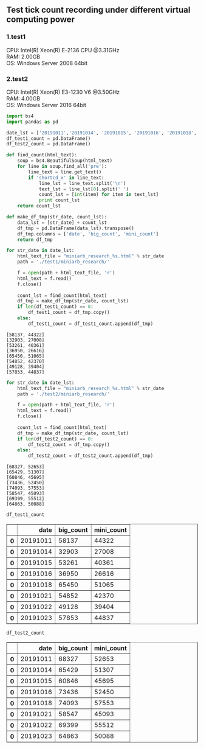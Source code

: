 
## Test tick count recording under different virtual computing power
### 1.test1
CPU: Intel(R) Xeon(R) E-2136 CPU @3.31GHz  
RAM: 2.00GB  
OS: Windows Server 2008 64bit  
### 2.test2
CPU: Intel(R) Xeon(R) E3-1230 V6 @3.50GHz  
RAM: 4.00GB  
OS: Windows Server 2016 64bit  


```python
import bs4
import pandas as pd
```


```python
date_lst = ['20191011','20191014', '20191015', '20191016', '20191018', '20191021', '20191022', '20191023']
df_test1_count = pd.DataFrame()
df_test2_count = pd.DataFrame()
```


```python
def find_count(html_text):
    soup = bs4.BeautifulSoup(html_text)
    for line in soup.find_all('pre'):
        line_text = line.get_text()
        if 'shortcd_x' in line_text:
            line_lst = line_text.split('\n')
            text_lst = line_lst[0].split(' ')
            count_lst = [int(item) for item in text_lst]
            print count_lst
    return count_lst
```


```python
def make_df_tmp(str_date, count_lst):
    data_lst = [str_date] + count_lst
    df_tmp = pd.DataFrame(data_lst).transpose()
    df_tmp.columns = ['date', 'big_count', 'mini_count']
    return df_tmp
```


```python
for str_date in date_lst:
    html_text_file = "miniarb_research_%s.html" % str_date
    path = './test1/miniarb_research/'

    f = open(path + html_text_file, 'r')
    html_text = f.read()
    f.close()
    
    count_lst = find_count(html_text)
    df_tmp = make_df_tmp(str_date, count_lst)
    if len(df_test1_count) == 0:
        df_test1_count = df_tmp.copy()
    else:
        df_test1_count = df_test1_count.append(df_tmp)
```
    

    [58137, 44322]
    [32903, 27008]
    [53261, 40361]
    [36950, 26616]
    [65450, 51065]
    [54852, 42370]
    [49128, 39404]
    [57853, 44837]
    


```python
for str_date in date_lst:
    html_text_file = "miniarb_research_%s.html" % str_date
    path = './test2/miniarb_research/'

    f = open(path + html_text_file, 'r')
    html_text = f.read()
    f.close()
    
    count_lst = find_count(html_text)
    df_tmp = make_df_tmp(str_date, count_lst)
    if len(df_test2_count) == 0:
        df_test2_count = df_tmp.copy()
    else:
        df_test2_count = df_test2_count.append(df_tmp)
```

    [68327, 52653]
    [65429, 51307]
    [60846, 45695]
    [73436, 52450]
    [74093, 57553]
    [58547, 45093]
    [69399, 55512]
    [64863, 50088]
    


```python
df_test1_count
```




<div>
<table border="1" class="dataframe">
  <thead>
    <tr style="text-align: right;">
      <th></th>
      <th>date</th>
      <th>big_count</th>
      <th>mini_count</th>
    </tr>
  </thead>
  <tbody>
    <tr>
      <th>0</th>
      <td>20191011</td>
      <td>58137</td>
      <td>44322</td>
    </tr>
    <tr>
      <th>0</th>
      <td>20191014</td>
      <td>32903</td>
      <td>27008</td>
    </tr>
    <tr>
      <th>0</th>
      <td>20191015</td>
      <td>53261</td>
      <td>40361</td>
    </tr>
    <tr>
      <th>0</th>
      <td>20191016</td>
      <td>36950</td>
      <td>26616</td>
    </tr>
    <tr>
      <th>0</th>
      <td>20191018</td>
      <td>65450</td>
      <td>51065</td>
    </tr>
    <tr>
      <th>0</th>
      <td>20191021</td>
      <td>54852</td>
      <td>42370</td>
    </tr>
    <tr>
      <th>0</th>
      <td>20191022</td>
      <td>49128</td>
      <td>39404</td>
    </tr>
    <tr>
      <th>0</th>
      <td>20191023</td>
      <td>57853</td>
      <td>44837</td>
    </tr>
  </tbody>
</table>
</div>




```python
df_test2_count
```




<div>
<table border="1" class="dataframe">
  <thead>
    <tr style="text-align: right;">
      <th></th>
      <th>date</th>
      <th>big_count</th>
      <th>mini_count</th>
    </tr>
  </thead>
  <tbody>
    <tr>
      <th>0</th>
      <td>20191011</td>
      <td>68327</td>
      <td>52653</td>
    </tr>
    <tr>
      <th>0</th>
      <td>20191014</td>
      <td>65429</td>
      <td>51307</td>
    </tr>
    <tr>
      <th>0</th>
      <td>20191015</td>
      <td>60846</td>
      <td>45695</td>
    </tr>
    <tr>
      <th>0</th>
      <td>20191016</td>
      <td>73436</td>
      <td>52450</td>
    </tr>
    <tr>
      <th>0</th>
      <td>20191018</td>
      <td>74093</td>
      <td>57553</td>
    </tr>
    <tr>
      <th>0</th>
      <td>20191021</td>
      <td>58547</td>
      <td>45093</td>
    </tr>
    <tr>
      <th>0</th>
      <td>20191022</td>
      <td>69399</td>
      <td>55512</td>
    </tr>
    <tr>
      <th>0</th>
      <td>20191023</td>
      <td>64863</td>
      <td>50088</td>
    </tr>
  </tbody>
</table>
</div>


